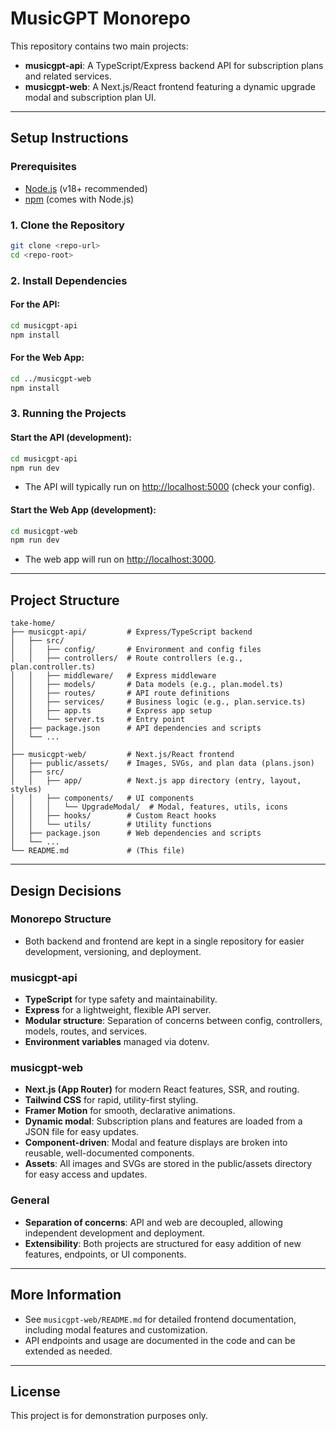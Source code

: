# MusicGPT Monorepo

This repository contains two main projects:

- **musicgpt-api**: A TypeScript/Express backend API for subscription plans and related services.
- **musicgpt-web**: A Next.js/React frontend featuring a dynamic upgrade modal and subscription plan UI.

---

## Setup Instructions

### Prerequisites

- [Node.js](https://nodejs.org/) (v18+ recommended)
- [npm](https://www.npmjs.com/) (comes with Node.js)

### 1. Clone the Repository

```bash
git clone <repo-url>
cd <repo-root>
```

### 2. Install Dependencies

#### For the API:

```bash
cd musicgpt-api
npm install
```

#### For the Web App:

```bash
cd ../musicgpt-web
npm install
```

### 3. Running the Projects

#### Start the API (development):

```bash
cd musicgpt-api
npm run dev
```

- The API will typically run on [http://localhost:5000](http://localhost:5000) (check your config).

#### Start the Web App (development):

```bash
cd musicgpt-web
npm run dev
```

- The web app will run on [http://localhost:3000](http://localhost:3000).

---

## Project Structure

```
take-home/
├── musicgpt-api/         # Express/TypeScript backend
│   ├── src/
│   │   ├── config/       # Environment and config files
│   │   ├── controllers/  # Route controllers (e.g., plan.controller.ts)
│   │   ├── middleware/   # Express middleware
│   │   ├── models/       # Data models (e.g., plan.model.ts)
│   │   ├── routes/       # API route definitions
│   │   ├── services/     # Business logic (e.g., plan.service.ts)
│   │   ├── app.ts        # Express app setup
│   │   └── server.ts     # Entry point
│   ├── package.json      # API dependencies and scripts
│   └── ...
│
├── musicgpt-web/         # Next.js/React frontend
│   ├── public/assets/    # Images, SVGs, and plan data (plans.json)
│   ├── src/
│   │   ├── app/          # Next.js app directory (entry, layout, styles)
│   │   ├── components/   # UI components
│   │   │   └── UpgradeModal/  # Modal, features, utils, icons
│   │   ├── hooks/        # Custom React hooks
│   │   └── utils/        # Utility functions
│   ├── package.json      # Web dependencies and scripts
│   └── ...
└── README.md             # (This file)
```

---

## Design Decisions

### Monorepo Structure

- Both backend and frontend are kept in a single repository for easier development, versioning, and deployment.

### musicgpt-api

- **TypeScript** for type safety and maintainability.
- **Express** for a lightweight, flexible API server.
- **Modular structure**: Separation of concerns between config, controllers, models, routes, and services.
- **Environment variables** managed via dotenv.

### musicgpt-web

- **Next.js (App Router)** for modern React features, SSR, and routing.
- **Tailwind CSS** for rapid, utility-first styling.
- **Framer Motion** for smooth, declarative animations.
- **Dynamic modal**: Subscription plans and features are loaded from a JSON file for easy updates.
- **Component-driven**: Modal and feature displays are broken into reusable, well-documented components.
- **Assets**: All images and SVGs are stored in the public/assets directory for easy access and updates.

### General

- **Separation of concerns**: API and web are decoupled, allowing independent development and deployment.
- **Extensibility**: Both projects are structured for easy addition of new features, endpoints, or UI components.

---

## More Information

- See `musicgpt-web/README.md` for detailed frontend documentation, including modal features and customization.
- API endpoints and usage are documented in the code and can be extended as needed.

---

## License

This project is for demonstration purposes only.
